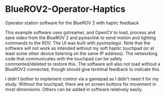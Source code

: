 # BlueROV2-Operator-Haptics
Operator station software for the BlueROV 2 with haptic feedback

This example software uses gstreamer, and OpenCV to load, process and save video from the BlueROV 2 and pymavlink to send motion and lighting commands to the ROV. The UI was built with pysimplegui. Note that the software will not work as intended without my soft haptic touchpad (or at least some other device listening on the same IP address). The networking code that communicates with the touchpad can be safely commented/deleted to restore this. The software will also not load without a BlueROV2 connected, though should give terminal feedback to indicate this.

I didn't bother to implement control via a gamepad as I didn't need it for my study. Without the touchpad, there are on screen buttons for movement in most dimensions. Others can be added in software relatively easily.
